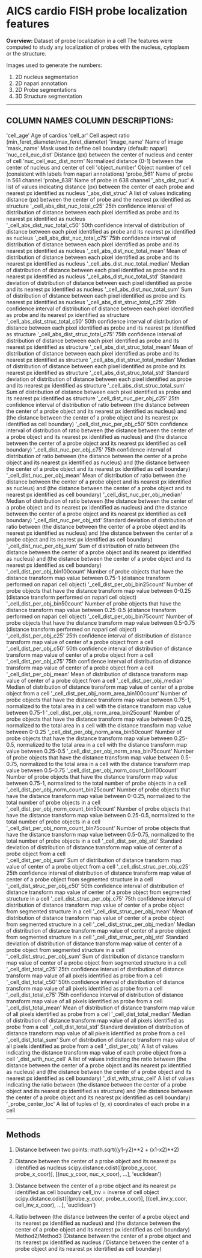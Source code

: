 # AICS cardio FISH probe localization features 

**Overview:** Dataset of probe localization in a cell
The features were computed to study any localization of probes with the nucleus, cytoplasm or the structure.

Images used to generate the numbers:
1. 2D nucleus segmentation
2. 2D napari annotation
3. 2D Probe segmentations
4. 3D Structure segmentation

---------------------------------------------------------------
COLUMN NAMES						COLUMN DESCRIPTIONS:
---------------------------------------------------------------
'cell_age'							Age of cardios
'cell_ar'							Cell aspect ratio (min_feret_diameter/max_feret_diameter)
'image_name'						Name of image
'mask_name'							Mask used to define cell boundary (default: napari)
'nuc_cell_euc_dist'					Distance (px) between the center of nucleus and center of cell
'nuc_cell_euc_dist_norm'			Normalized distance (0-1) between the center of nucleus and center of cell
'object_number'						Object number of cell (consistent with labels from napari annotations)
'probe_561'							Name of probe in 561 channel
'probe_638'							Name of probe in 638 channel
'_abs_dist_nuc'						A list of values indicating distance (px) between the center of each probe and nearest px identified as nucleus
'_abs_dist_struc'					A list of values indicating distance (px) between the center of probe and the nearest px identified as structure
'_cell_abs_dist_nuc_total_c25'		25th confidence interval of distribution of distance between each pixel identified as probe and its nearest px identified as nucleus	
'_cell_abs_dist_nuc_total_c50'		50th confidence interval of distribution of distance between each pixel identified as probe and its nearest px identified as nucleus
'_cell_abs_dist_nuc_total_c75'		75th confidence interval of distribution of distance between each pixel identified as probe and its nearest px identified as nucleus
'_cell_abs_dist_nuc_total_mean'		Mean of distribution of distance between each pixel identified as probe and its nearest px identified as nucleus
'_cell_abs_dist_nuc_total_median'	Median of distribution of distance between each pixel identified as probe and its nearest px identified as nucleus
'_cell_abs_dist_nuc_total_std'		Standard deviation of distribution of distance between each pixel identified as probe and its nearest px identified as nucleus
'_cell_abs_dist_nuc_total_sum'		Sum of distribution of distance between each pixel identified as probe and its nearest px identified as nucleus
'_cell_abs_dist_struc_total_c25'	25th confidence interval of distribution of distance between each pixel identified as probe and its nearest px identified as structure
'_cell_abs_dist_struc_total_c50'	50th confidence interval of distribution of distance between each pixel identified as probe and its nearest px identified as structure
'_cell_abs_dist_struc_total_c75'	75th confidence interval of distribution of distance between each pixel identified as probe and its nearest px identified as structure
'_cell_abs_dist_struc_total_mean'	Mean of distribution of distance between each pixel identified as probe and its nearest px identified as structure
'_cell_abs_dist_struc_total_median'	Median of distribution of distance between each pixel identified as probe and its nearest px identified as structure
'_cell_abs_dist_struc_total_std'	Standard deviation of distribution of distance between each pixel identified as probe and its nearest px identified as structure
'_cell_abs_dist_struc_total_sum'	Sum of distribution of distance between each pixel identified as probe and its nearest px identified as structure
'_cell_dist_nuc_per_obj_c25'		25th confidence interval of distribution of ratio between (the distance between the center of a probe object and its nearest px identified as nucleus) and (the distance between the center of a probe object and its nearest px identified as cell boundary)
'_cell_dist_nuc_per_obj_c50'		50th confidence interval of distribution of ratio between (the distance between the center of a probe object and its nearest px identified as nucleus) and (the distance between the center of a probe object and its nearest px identified as cell boundary)
'_cell_dist_nuc_per_obj_c75'		75th confidence interval of distribution of ratio between (the distance between the center of a probe object and its nearest px identified as nucleus) and (the distance between the center of a probe object and its nearest px identified as cell boundary)
'_cell_dist_nuc_per_obj_mean'		Mean of distribution of ratio between (the distance between the center of a probe object and its nearest px identified as nucleus) and (the distance between the center of a probe object and its nearest px identified as cell boundary)
'_cell_dist_nuc_per_obj_median'		Median of distribution of ratio between (the distance between the center of a probe object and its nearest px identified as nucleus) and (the distance between the center of a probe object and its nearest px identified as cell boundary)
'_cell_dist_nuc_per_obj_std'		Standard deviation of distribution of ratio between (the distance between the center of a probe object and its nearest px identified as nucleus) and (the distance between the center of a probe object and its nearest px identified as cell boundary)
'_cell_dist_nuc_per_obj_sum'		Sum of distribution of ratio between (the distance between the center of a probe object and its nearest px identified as nucleus) and (the distance between the center of a probe object and its nearest px identified as cell boundary)	
'_cell_dist_per_obj_bin100count'	Number of probe objects that have the distance transform map value between 0.75-1 (distance transform performed on napari cell object)
'_cell_dist_per_obj_bin25count'		Number of probe objects that have the distance transform map value between 0-0.25 (distance transform performed on napari cell object)
'_cell_dist_per_obj_bin50count'		Number of probe objects that have the distance transform map value between 0.25-0.5 (distance transform performed on napari cell object)
'_cell_dist_per_obj_bin75count'		Number of probe objects that have the distance transform map value between 0.5-0.75 (distance transform performed on napari cell object)
'_cell_dist_per_obj_c25'			25th confidence interval of distribution of distance transform map value of center of a probe object from a cell
'_cell_dist_per_obj_c50'			50th confidence interval of distribution of distance transform map value of center of a probe object from a cell
'_cell_dist_per_obj_c75'			75th confidence interval of distribution of distance transform map value of center of a probe object from a cell
'_cell_dist_per_obj_mean'			Mean of distribution of distance transform map value of center of a probe object from a cell
'_cell_dist_per_obj_median'			Median of distribution of distance transform map value of center of a probe object from a cell
'_cell_dist_per_obj_norm_area_bin100count'	Number of probe objects that have the distance transform map value between 0.75-1, normalized to the total area in a cell with the distance transform map value between 0.75-1
'_cell_dist_per_obj_norm_area_bin25count'	Number of probe objects that have the distance transform map value between 0-0.25, normalized to the total area in a cell with the distance transform map value between 0-0.25
'_cell_dist_per_obj_norm_area_bin50count' 	Number of probe objects that have the distance transform map value between 0.25-0.5, normalized to the total area in a cell with the distance transform map value between 0.25-0.5
'_cell_dist_per_obj_norm_area_bin75count'	Number of probe objects that have the distance transform map value between 0.5-0.75, normalized to the total area in a cell with the distance transform map value between 0.5-0.75
'_cell_dist_per_obj_norm_count_bin100count'	Number of probe objects that have the distance transform map value between 0.75-1, normalized to the total number of probe objects in a cell
'_cell_dist_per_obj_norm_count_bin25count'	Number of probe objects that have the distance transform map value between 0-0.25, normalized to the total number of probe objects in a cell
'_cell_dist_per_obj_norm_count_bin50count'	Number of probe objects that have the distance transform map value between 0.25-0.5, normalized to the total number of probe objects in a cell
'_cell_dist_per_obj_norm_count_bin75count'	Number of probe objects that have the distance transform map value between 0.5-0.75, normalized to the total number of probe objects in a cell
'_cell_dist_per_obj_std'			Standard deviation of distribution of distance transform map value of center of a probe object from a cell	
'_cell_dist_per_obj_sum'			Sum of distribution of distance transform map value of center of a probe object from a cell
'_cell_dist_struc_per_obj_c25'		25th confidence interval of distribution of distance transform map value of center of a probe object from segmented structure in a cell
'_cell_dist_struc_per_obj_c50'		50th confidence interval of distribution of distance transform map value of center of a probe object from segmented structure in a cell
'_cell_dist_struc_per_obj_c75'		75th confidence interval of distribution of distance transform map value of center of a probe object from segmented structure in a cell
'_cell_dist_struc_per_obj_mean'		Mean of distribution of distance transform map value of center of a probe object from segmented structure in a cell
'_cell_dist_struc_per_obj_median'	Median of distribution of distance transform map value of center of a probe object from segmented structure in a cell
'_cell_dist_struc_per_obj_std'		Standard deviation of distribution of distance transform map value of center of a probe object from segmented structure in a cell
'_cell_dist_struc_per_obj_sum'		Sum of distribution of distance transform map value of center of a probe object from segmented structure in a cell
'_cell_dist_total_c25'				25th confidence interval of distribution of distance transform map value of all pixels identified as probe from a cell
'_cell_dist_total_c50'				50th confidence interval of distribution of distance transform map value of all pixels identified as probe from a cell
'_cell_dist_total_c75'				75th confidence interval of distribution of distance transform map value of all pixels identified as probe from a cell
'_cell_dist_total_mean'				Mean of distribution of distance transform map value of all pixels identified as probe from a cell
'_cell_dist_total_median'			Median of distribution of distance transform map value of all pixels identified as probe from a cell
'_cell_dist_total_std'				Standard deviation of distribution of distance transform map value of all pixels identified as probe from a cell
'_cell_dist_total_sum'				Sum of distribution of distance transform map value of all pixels identified as probe from a cell
'_dist_per_obj'						A list of values indicating the distance transform map value of each probe object from a cell
'_dist_with_nuc_cell'				A list of values indicating the ratio between (the distance between the center of a probe object and its nearest px identified as nucleus) and (the distance between the center of a probe object and its nearest px identified as cell boundary)
'_dist_with_struc_cell'				A list of values indicating the ratio between (the distance between the center of a probe object and its nearest px identified as structure) and (the distance between the center of a probe object and its nearest px identified as cell boundary)
'_probe_center_loc'					A list of tuples of (y, x) coordinates of each probe in a cell

--------------------------------------------------------------------------------
Methods
--------------------------------------------------------------------------------

1. Distance between two points:
math.sqrt((y1-y2)**2 + (x1-x2)**2)

2. Distance between the center of a probe object and its nearest px identified as nucleus
scipy.distance.cdist([(probe_y_coor, probe_x_coor)], [(nuc_y_coor, nuc_x_coor), ...], 'euclidean')

3. Distance between the center of a probe object and its nearest px identified as cell boundary
cell_inv = inverse of cell object
scipy.distance.cdist([(probe_y_coor, probe_x_coor)], [(cell_inv_y_coor, cell_inv_x_coor), ...], 'euclidean')

4. Ratio between (the distance between the center of a probe object and its nearest px identified as nucleus) and (the distance between the center of a probe object and its nearest px identified as cell boundary)
Method2/Method3 (Distance between the center of a probe object and its nearest px identified as nucleus / Distance between the center of a probe object and its nearest px identified as cell boundary)




